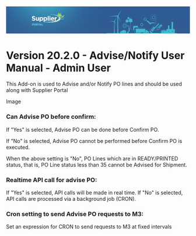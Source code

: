 
![Supplier portal banner](../../../../images/banner-supplier-portal.jpg)

# Version 20.2.0 - Advise/Notify User Manual - Admin User

This Add-on is used to Advise and/or Notify PO lines and should be used along with Supplier Portal

Image

### Can Advise PO before confirm: 
If &quot;Yes&quot; is selected, Advise PO can be done before Confirm PO.

If &quot;No&quot; is selected, Advise PO cannot be performed before Confirm PO is executed.

When the above setting is &quot;No&quot;, PO Lines which are in READY/PRINTED status, that is, PO Line status less than 35 cannot be Advised for Shipment.

### Realtime API call for advise PO:
If &quot;Yes&quot; is selected, API calls will be made in real time. If &quot;No&quot; is selected, API calls are processed via a background job (CRON).

### Cron setting to send Advise PO requests to M3:
Set an expression for CRON to send requests to M3 at fixed intervals

